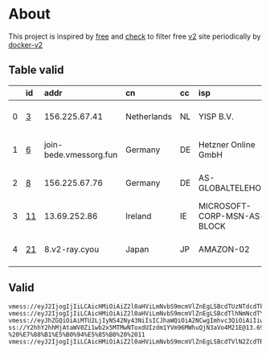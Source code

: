 
# About

This project is inspired by [free](https://github.com/freefq/free) and [check](https://github.com/yeahwu/check) to filter free [v2](https://github.com/v2fly/v2ray-core) site periodically by [docker-v2](https://hub.docker.com/r/v2ray/official)

    

## Table valid
|    | id                   | addr                   | cn          | cc   | isp                         | ip                   | chatgpt          |
|---:|:---------------------|:-----------------------|:------------|:-----|:----------------------------|:---------------------|:-----------------|
|  0 | [3](config/3.json)   | 156.225.67.41          | Netherlands | NL   | YISP B.V.                   | 154.84.1.16          | Yes (Region: NL) |
|  1 | [6](config/6.json)   | join-bede.vmessorg.fun | Germany     | DE   | Hetzner Online GmbH         | 2a01:4f8:192:348a::2 | Yes (Region: DE) |
|  2 | [8](config/8.json)   | 156.225.67.76          | Germany     | DE   | AS-GLOBALTELEHOST           | 193.108.118.34       | Yes (Region: DE) |
|  3 | [11](config/11.json) | 13.69.252.86           | Ireland     | IE   | MICROSOFT-CORP-MSN-AS-BLOCK | 13.69.252.86         | Yes (Region: IE) |
|  4 | [21](config/21.json) | 8.v2-ray.cyou          | Japan       | JP   | AMAZON-02                   | 18.179.36.139        | Yes (Region: JP) |

## Valid
```
vmess://eyJ2IjogIjIiLCAicHMiOiAiZ2l0aHViLmNvbS9mcmVlZnEgLSBcdTUzNTdcdTk3NWUgIDMiLCAiYWRkIjogIjE1Ni4yMjUuNjcuNDEiLCAicG9ydCI6ICIzMzg2NiIsICJpZCI6ICJkZTQ5MTgwMi0yMzNlLTQ3ZjItOGM2Yy1kMTliY2Y1YmQ1NmIiLCAiYWlkIjogIjY0IiwgInNjeSI6ICJhdXRvIiwgIm5ldCI6ICJ0Y3AiLCAidHlwZSI6ICJub25lIiwgImhvc3QiOiAiIiwgInBhdGgiOiAiLyIsICJ0bHMiOiAiIiwgInNuaSI6ICIifQ==
vmess://eyJ2IjogIjIiLCAicHMiOiAiZ2l0aHViLmNvbS9mcmVlZnEgLSBcdTlhNmNcdTY3NjVcdTg5N2ZcdTRlOWFUbW5ldFx1NTkyN1x1OWE2Y1x1NzUzNVx1OGJhZiA2IiwgImFkZCI6ICJqb2luLWJlZGUudm1lc3NvcmcuZnVuIiwgInBvcnQiOiAiODAiLCAiaWQiOiAiYWY0NjM4NTEtMDQ4My00NTU3LThkZmYtODdkY2M1YjgwOGFmIiwgImFpZCI6ICIwIiwgInNjeSI6ICJhdXRvIiwgIm5ldCI6ICJ3cyIsICJ0eXBlIjogIm5vbmUiLCAiaG9zdCI6ICJqb2luLWJlZGUudm1lc3NvcmcuZnVuIiwgInBhdGgiOiAiLyIsICJ0bHMiOiAiIiwgInNuaSI6ICIifQ==
vmess://eyJhZGQiOiAiMTU2LjIyNS42Ny43NiIsICJhaWQiOiA2NCwgImhvc3QiOiAiIiwgImlkIjogIjNlMDE2YzRkLTk4NmUtNDJkZi04MzhjLTYwNDZmM2Q4OWVjZiIsICJuZXQiOiAidGNwIiwgInBhdGgiOiAiIiwgInBvcnQiOiA0NTI0MywgInBzIjogImdpdGh1Yi5jb20vZnJlZWZxIC0gXHU1MzU3XHU5NzVlICA4IiwgInRscyI6ICIiLCAidHlwZSI6ICJhdXRvIiwgInNlY3VyaXR5IjogImF1dG8iLCAic2tpcC1jZXJ0LXZlcmlmeSI6IHRydWUsICJzbmkiOiAiIn0=
ss://Y2hhY2hhMjAtaWV0Zi1wb2x5MTMwNToxdUIzdm1YVm96MWhuQjN3aVo4M21E@13.69.252.86:6091#github.com/freefq%20-%20%E7%88%B1%E5%B0%94%E5%85%B0%20%2011
vmess://eyJ2IjogIjIiLCAicHMiOiAiZ2l0aHViLmNvbS9mcmVlZnEgLSBcdTVlN2ZcdTRlMWNcdTc3MDFcdTRmNWJcdTVjNzFcdTVlMDJcdTc5ZmJcdTUyYTggMjEiLCAiYWRkIjogIjgudjItcmF5LmN5b3UiLCAicG9ydCI6ICIyMzYwOCIsICJpZCI6ICIwZGQxOWQyMC1lYzg2LTM2ODAtYjI1Ni04NzIzN2JhZmE4OWUiLCAiYWlkIjogIjIiLCAic2N5IjogImF1dG8iLCAibmV0IjogInRjcCIsICJ0eXBlIjogIm5vbmUiLCAiaG9zdCI6ICI4LnYyLXJheS5jeW91IiwgInBhdGgiOiAiLyIsICJ0bHMiOiAiIiwgInNuaSI6ICIiLCAiYWxwbiI6ICIifQ==
```

